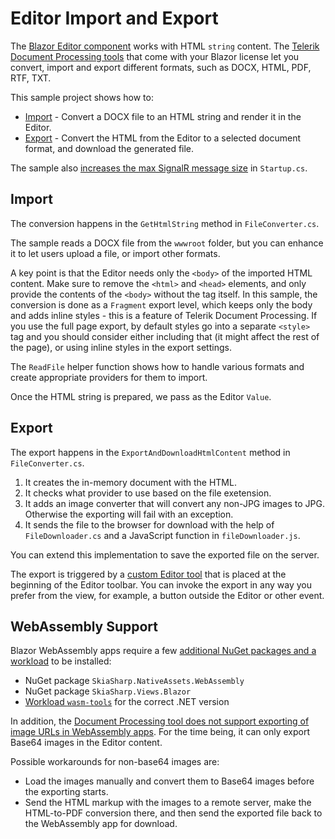 # Editor Import and Export

The [Blazor Editor component](https://docs.telerik.com/blazor-ui/components/editor/overview) works with HTML `string` content. The [Telerik Document Processing tools](https://docs.telerik.com/blazor-ui/components/document-processing/overview) that come with your Blazor license let you convert, import and export different formats, such as DOCX, HTML, PDF, RTF, TXT.

This sample project shows how to:

* [Import](#import) - Convert a DOCX file to an HTML string and render it in the Editor.
* [Export](#export) - Convert the HTML from the Editor to a selected document format, and download the generated file.

The sample also [increases the max SignalR message size](https://docs.telerik.com/blazor-ui/components/editor/overview#large-content-support) in `Startup.cs`.

## Import

The conversion happens in the `GetHtmlString` method in `FileConverter.cs`.

The sample reads a DOCX file from the `wwwroot` folder, but you can enhance it to let users upload a file, or import other formats.

A key point is that the Editor needs only the `<body>` of the imported HTML content. Make sure to remove the `<html>` and `<head>` elements, and only provide the contents of the `<body>` without the tag itself. In this sample, the conversion is done as a `Fragment` export level, which keeps only the body and adds inline styles - this is a feature of Telerik Document Processing. If you use the full page export, by default styles go into a separate `<style>` tag and you should consider either including that (it might affect the rest of the page), or using inline styles in the export settings.

The `ReadFile` helper function shows how to handle various formats and create appropriate providers for them to import.

Once the HTML string is prepared, we pass as the Editor `Value`.

## Export

The export happens in the `ExportAndDownloadHtmlContent` method in `FileConverter.cs`.

1. It creates the in-memory document with the HTML.
1. It checks what provider to use based on the file exetension.
1. It adds an image converter that will convert any non-JPG images to JPG. Otherwise the exporting will fail with an exception.
1. It sends the file to the browser for download with the help of `FileDownloader.cs` and a JavaScript function in `fileDownloader.js`.

You can extend this implementation to save the exported file on the server.

The export is triggered by a [custom Editor tool](https://docs.telerik.com/blazor-ui/components/editor/custom-tools) that is placed at the beginning of the Editor toolbar. You can invoke the export in any way you prefer from the view, for example, a button outside the Editor or other event.

## WebAssembly Support

Blazor WebAssembly apps require a few [additional NuGet packages and a workload](https://docs.telerik.com/devtools/document-processing/libraries/radpdfprocessing/cross-platform/images#requirements) to be installed:

* NuGet package `SkiaSharp.NativeAssets.WebAssembly`
* NuGet package `SkiaSharp.Views.Blazor`
* [Workload `wasm-tools`](https://learn.microsoft.com/en-us/aspnet/core/blazor/tooling?view=aspnetcore-8.0&pivots=linux-macos#net-webassembly-build-tools) for the correct .NET version

In addition, the [Document Processing tool does not support exporting of image URLs in WebAssembly apps](https://feedback.telerik.com/document-processing/1551306-wordsprocessing-htmlformatprovider-platformnotsupportedexception-thrown-when-trying-to-load-image-from-uri-in-blazor-wasm). For the time being, it can only export Base64 images in the Editor content.

Possible workarounds for non-base64 images are:

* Load the images manually and convert them to Base64 images before the exporting starts.
* Send the HTML markup with the images to a remote server, make the HTML-to-PDF conversion there, and then send the exported file back to the WebAssembly app for download.
